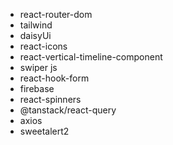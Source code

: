 - react-router-dom
- tailwind
- daisyUi
- react-icons
- react-vertical-timeline-component
- swiper js
- react-hook-form
- firebase
- react-spinners
- @tanstack/react-query
- axios
- sweetalert2